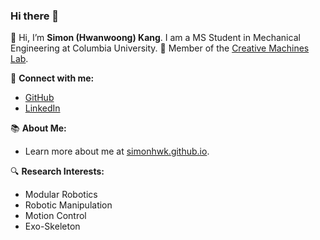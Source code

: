 ### Hi there 👋

<!--
**simonhwk/simonhwk** is a ✨ _special_ ✨ repository because its `README.md` (this file) appears on your GitHub profile.

Here are some ideas to get you started:

- 🔭 I’m currently working on ...
- 🌱 I’m currently learning ...
- 👯 I’m looking to collaborate on ...
- 🤔 I’m looking for help with ...
- 💬 Ask me about ...
- 📫 How to reach me: ...
- 😄 Pronouns: ...
- ⚡ Fun fact: ...
-->


👋 Hi, I’m **Simon (Hwanwoong) Kang**. I am a MS Student in Mechanical Engineering at Columbia University.
🤖 Member of the [Creative Machines Lab](https://www.creativemachineslab.com/).

🔗 **Connect with me:**
- [GitHub](YOUR_GITHUB_PROFILE_LINK)
- [LinkedIn](YOUR_LINKEDIN_PROFILE_LINK)

📚 **About Me:**  
- Learn more about me at [simonhwk.github.io](https://www.simonhwk.github.io/).

🔍 **Research Interests:**  
- Modular Robotics
- Robotic Manipulation
- Motion Control
- Exo-Skeleton
